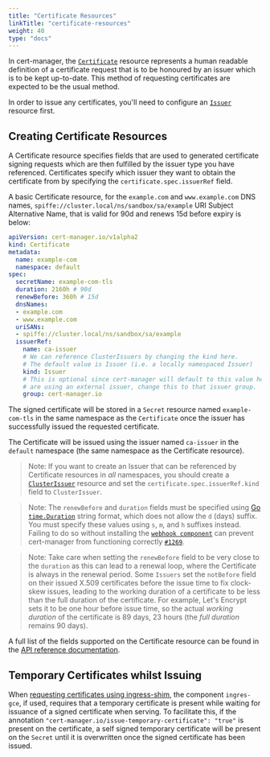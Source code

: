 ```yaml
---
title: "Certificate Resources"
linkTitle: "certificate-resources"
weight: 40
type: "docs"
---
```


In cert-manager, the [`Certificate`](../../concepts/certificate/index.html) resource
represents a human readable definition of a certificate request that is to be
honoured by an issuer which is to be kept up-to-date. This method of requesting
certificates are expected to be the usual method.

In order to issue any certificates, you'll need to configure an
[`Issuer`](../../configuration/index.html) resource first.


## Creating Certificate Resources

A Certificate resource specifies fields that are used to generated certificate
signing requests which are then fulfilled by the issuer type you have
referenced. Certificates specify which issuer they want to obtain the
certificate from by specifying the `certificate.spec.issuerRef` field.

A basic Certificate resource, for the `example.com` and `www.example.com` DNS
names, `spiffe://cluster.local/ns/sandbox/sa/example` URI Subject Alternative
Name, that is valid for 90d and renews 15d before expiry is below:


```yaml
apiVersion: cert-manager.io/v1alpha2
kind: Certificate
metadata:
  name: example-com
  namespace: default
spec:
  secretName: example-com-tls
  duration: 2160h # 90d
  renewBefore: 360h # 15d
  dnsNames:
  - example.com
  - www.example.com
  uriSANs:
  - spiffe://cluster.local/ns/sandbox/sa/example
  issuerRef:
    name: ca-issuer
    # We can reference ClusterIssuers by changing the kind here.
    # The default value is Issuer (i.e. a locally namespaced Issuer)
    kind: Issuer
    # This is optional since cert-manager will default to this value however if you
    # are using an external issuer, change this to that issuer group.
    group: cert-manager.io
```

The signed certificate will be stored in a `Secret` resource named
`example-com-tls` in the same namespace as the `Certificate` once the issuer has
successfully issued the requested certificate.

The Certificate will be issued using the issuer named `ca-issuer` in the
`default` namespace (the same namespace as the Certificate resource).

> Note: If you want to create an Issuer that can be referenced by Certificate
> resources in *all* namespaces, you should create a
> [`ClusterIssuer`](../../configuration/index.html) resource and set the
> `certificate.spec.issuerRef.kind` field to `ClusterIssuer`.



> Note: The `renewBefore` and `duration` fields must be specified using [Go
> `time.Duration`](https://golang.org/pkg/time/#ParseDuration) string format,
> which does not allow the `d` (days) suffix. You must specify these values
> using `s`, `m`, and `h` suffixes instead. Failing to do so without installing
> the [`webhook component`](../../concepts/webhook/index.html) can prevent cert-manager
> from functioning correctly
> [`#1269`](https://github.com/jetstack/cert-manager/issues/1269).


> Note: Take care when setting the `renewBefore` field to be very close to the
> `duration` as this can lead to a renewal loop, where the Certificate is always
> in the renewal period. Some `Issuers` set the `notBefore` field on their
> issued X.509 certificates before the issue time to fix clock-skew issues,
> leading to the working duration of a certificate to be less than the full
> duration of the certificate. For example, Let's Encrypt sets it to be one hour
> before issue time, so the actual *working duration* of the certificate is 89
> days, 23 hours (the *full duration* remains 90 days).

A full list of the fields supported on the Certificate resource can be found in
the [API reference documentation](https://docs.cert-manager.io/en/release-0.11/reference/api-docs/index.html#certificatespec-v1alpha2).

## Temporary Certificates whilst Issuing

When [requesting certificates using ingress-shim](../ingress/index.html), the component
`ingres-gce`, if used, requires that a temporary certificate is present while
waiting for issuance of a signed certificate when serving. To facilitate this,
if the annotation `"cert-manager.io/issue-temporary-certificate": "true"` is
present on the certificate, a self signed temporary certificate will be present
on the `Secret` until it is overwritten once the signed certificate has been
issued.
